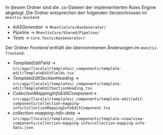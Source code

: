 In diesem Ordner sind die .cs-Dateien der implementierten Rules Engine abgelegt. Die Ordner entsprechen den folgenden Verzeichnissen im `mnestix-backend`
- _AASGenerator_ -> `MnestixCore/AasGenerator/`
- _Pipeline_ -> `MnestixCore/Shared/Pipeline/`
- _Tests_ -> `Core.Tests/AasGenerator/`

Der Ordner _Frontend_ enthält die übernommenen Änderungen im `mnestix-frontend`:
- _TemplateEditField_ -> `src/app/[locale]/templates/_components/template-edit/TemplateEditFields.tsx`
- _TemplateEditSectionHeading_ -> `src/app/[locale]/templates/_components/template-edit/TemplateEditSectionHeading.tsx`
- _CollectionMappingInfoEditComponent_-> `src/app/[locale]/templates/_components/template-edit/edit-components/collection-mapping-info/CollectionMappingInfoEditComponent.tsx`
- _collection-mapping-info-data_ -> `src/app/[locale]/templates/_components/template-view/view-components/collection-mapping-info/collection-mapping-info-data.json`